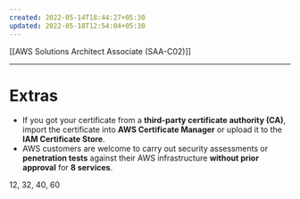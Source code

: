 ```yaml
---
created: 2022-05-14T18:44:27+05:30
updated: 2022-05-18T12:54:04+05:30
---
```

[[AWS Solutions Architect Associate (SAA-C02)]]

---
# Extras
- If you got your certificate from a **third-party certificate authority (CA)**, import the certificate into **AWS Certificate Manager** or upload it to the **IAM Certificate Store**.
- AWS customers are welcome to carry out security assessments or **penetration tests** against their AWS infrastructure **without prior approval** for **8 services**.

12, 32, 40, 60